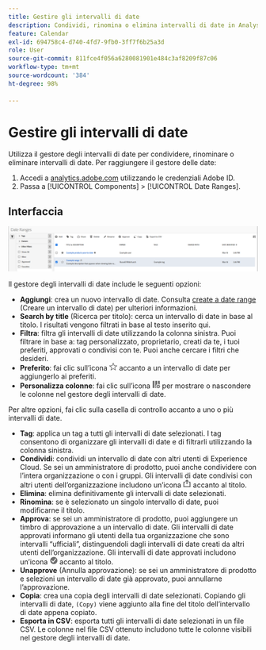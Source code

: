 ```yaml
---
title: Gestire gli intervalli di date
description: Condividi, rinomina o elimina intervalli di date in Analysis Workspace.
feature: Calendar
exl-id: 694758c4-d740-4fd7-9fb0-3ff7f6b25a3d
role: User
source-git-commit: 811fce4f056a6280081901e484c3af8209f87c06
workflow-type: tm+mt
source-wordcount: '384'
ht-degree: 98%

---
```


# Gestire gli intervalli di date

Utilizza il gestore degli intervalli di date per condividere, rinominare o eliminare intervalli di date. Per raggiungere il gestore delle date:

1. Accedi a [analytics.adobe.com](https://analytics.adobe.com) utilizzando le credenziali Adobe ID.
1. Passa a [!UICONTROL Components] > [!UICONTROL Date Ranges].

## Interfaccia

![Intervalli di date con intervallo di esempio evidenziato.](../assets/date-range-ui.png)

Il gestore degli intervalli di date include le seguenti opzioni:

* **Aggiungi**: crea un nuovo intervallo di date. Consulta [create a date range](create.md) (Creare un intervallo di date) per ulteriori informazioni.
* **Search by title** (Ricerca per titolo): cerca un intervallo di date in base al titolo. I risultati vengono filtrati in base al testo inserito qui.
* **Filtra**: filtra gli intervalli di date utilizzando la colonna sinistra. Puoi filtrare in base a: tag personalizzato, proprietario, creati da te, i tuoi preferiti, approvati o condivisi con te. Puoi anche cercare i filtri che desideri.
* **Preferito**: fai clic sull’icona ![stella](../assets/star.png) accanto a un intervallo di date per aggiungerlo ai preferiti.
* **Personalizza colonne**: fai clic sull’icona ![colonne](../assets/columns.png) per mostrare o nascondere le colonne nel gestore degli intervalli di date.

Per altre opzioni, fai clic sulla casella di controllo accanto a uno o più intervalli di date.

* **Tag**: applica un tag a tutti gli intervalli di date selezionati. I tag consentono di organizzare gli intervalli di date e di filtrarli utilizzando la colonna sinistra.
* **Condividi**: condividi un intervallo di date con altri utenti di Experience Cloud. Se sei un amministratore di prodotto, puoi anche condividere con l’intera organizzazione o con i gruppi. Gli intervalli di date condivisi con altri utenti dell’organizzazione includono un’icona ![condiviso](../assets/shared.png) accanto al titolo.
* **Elimina**: elimina definitivamente gli intervalli di date selezionati.
* **Rinomina**: se è selezionato un singolo intervallo di date, puoi modificarne il titolo.
* **Approva**: se sei un amministratore di prodotto, puoi aggiungere un timbro di approvazione a un intervallo di date. Gli intervalli di date approvati informano gli utenti della tua organizzazione che sono intervalli “ufficiali”, distinguendoli dagli intervalli di date creati da altri utenti dell’organizzazione. Gli intervalli di date approvati includono un’icona ![approvato](../assets/approved.png) accanto al titolo.
* **Unapprove** (Annulla approvazione): se sei un amministratore di prodotto e selezioni un intervallo di date già approvato, puoi annullarne l’approvazione.
* **Copia**: crea una copia degli intervalli di date selezionati. Copiando gli intervalli di date, `(Copy)` viene aggiunto alla fine del titolo dell’intervallo di date appena copiato.
* **Esporta in CSV**: esporta tutti gli intervalli di date selezionati in un file CSV. Le colonne nel file CSV ottenuto includono tutte le colonne visibili nel gestore degli intervalli di date.
